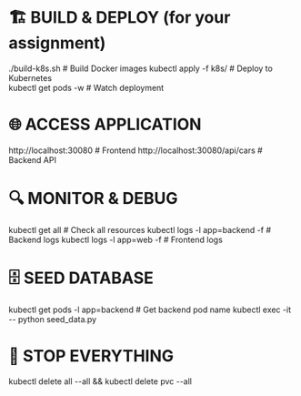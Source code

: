# 🏗️ BUILD & DEPLOY (for your assignment)

./build-k8s.sh # Build Docker images
kubectl apply -f k8s/ # Deploy to Kubernetes  
kubectl get pods -w # Watch deployment

# 🌐 ACCESS APPLICATION

http://localhost:30080 # Frontend
http://localhost:30080/api/cars # Backend API

# 🔍 MONITOR & DEBUG

kubectl get all # Check all resources
kubectl logs -l app=backend -f # Backend logs
kubectl logs -l app=web -f # Frontend logs

# 🗄️ SEED DATABASE

kubectl get pods -l app=backend # Get backend pod name
kubectl exec -it <pod-name> -- python seed_data.py

# 🛑 STOP EVERYTHING

kubectl delete all --all && kubectl delete pvc --all
